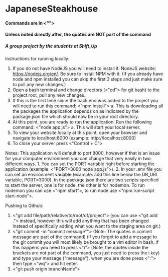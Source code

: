 # JapaneseSteakhouse

#### Commands are in <""> ####
#### Unless noted directly after, the quotes are NOT part of the command ####
##### A group project by the students at Shift_Up #####

Instructions for running locally:
  1. If you do not have NodeJS you will need to install it. NodeJS website: https://nodejs.org/en/. Be sure to install NPM with it. (If you already have node and npm installed you can skip the first 3 steps and just make sure to pull any new changes.)
  2. Open a bash terminal and change directors (<"cd"> for git bash) to the project root, pull any new changes.
  3. If this is the first time since the back end was added to the project you will need to run this command: <"npm install">
    a. This is downloading all the packages the application depends on as indicated by the package.json file which should now be in your root directory.
  4. At this point, you are ready to run the application. Run the following command: <"node app.js">
    a. This will start your local server.
  5. To view your website locally at this point, open your browser and 
navigate to localhost:8000 (example: http://localhost:8000)
  6. To close your server press <"Control + C">

Notes:
  This application will default to port 8000, however if that is an issue for your computer environment you can change that very easily in two different ways. 1. You can set the PORT variable right before starting the application (example: <"PORT=3000 node app.js">). 2. In your .env file you can set an environment variable (example: add this line below the DB_URL variable, PORT=3000).
  In the package.json there are two scripts specified to start the server, one is for node, the other is for nodemon. To run nodemon you can use <"npm start">, to run node use <"npm run-script start-node">.

Pushing to Github:
  1. <"git add file/path/relative/to/root/of/project"> (you can use <"git add ."> instead, however this will add anything that has been changed instead of specifically adding what you want to the staging area on git.)
  2. <"git commit -m "commit message""> (Note: The quotes in commit message are part of the command) (if you forget to add a message to the git commit you will most likely be brought to a vim editor in bash. if this happens you need to press <"i"> (Note, the quotes inside the brackets are not part of the command, you just need to press the i key) and type your message ("message"). when you are done press <":"> then type <"wq"> and hit enter.
  3. <"git push origin branchName">